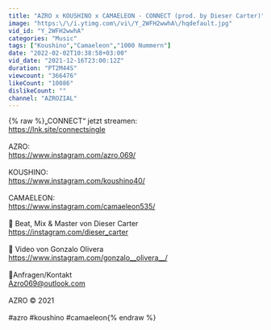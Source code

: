 ```yaml
---
title: "AZRO x KOUSHINO x CAMAELEON - CONNECT (prod. by Dieser Carter)"
image: "https:\/\/i.ytimg.com\/vi\/Y_2WFH2wwhA\/hqdefault.jpg"
vid_id: "Y_2WFH2wwhA"
categories: "Music"
tags: ["Koushino","Camaeleon","1000 Nummern"]
date: "2022-02-02T10:38:58+03:00"
vid_date: "2021-12-16T23:00:12Z"
duration: "PT2M44S"
viewcount: "366476"
likeCount: "10086"
dislikeCount: ""
channel: "AZROZIAL"
---
```

{% raw %}„CONNECT“ jetzt streamen: <br /><a rel="nofollow" target="blank" href="https://lnk.site/connectsingle">https://lnk.site/connectsingle</a><br /><br />AZRO:<br /><a rel="nofollow" target="blank" href="https://www.instagram.com/azro.069/">https://www.instagram.com/azro.069/</a><br /><br />KOUSHINO: <br /><a rel="nofollow" target="blank" href="https://www.instagram.com/koushino40/">https://www.instagram.com/koushino40/</a><br /><br />CAMAELEON:<br /><a rel="nofollow" target="blank" href="https://www.instagram.com/camaeleon535/">https://www.instagram.com/camaeleon535/</a><br /><br />🎵  Beat, Mix &amp; Master von Dieser Carter<br /><a rel="nofollow" target="blank" href="https://instagram.com/dieser_carter">https://instagram.com/dieser_carter</a><br /><br />🎥 Video von Gonzalo Olivera<br /><a rel="nofollow" target="blank" href="https://www.instagram.com/gonzalo__olivera__/">https://www.instagram.com/gonzalo__olivera__/</a><br /><br />📧Anfragen/Kontakt<br />Azro069@outlook.com<br /><br />AZRO © 2021<br /><br />#azro #koushino #camaeleon{% endraw %}
